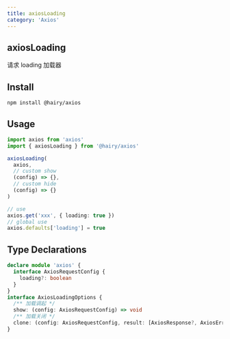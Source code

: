```yaml
---
title: axiosLoading
category: 'Axios'
---
```

## axiosLoading

请求 loading 加载器

## Install

`npm install @hairy/axios`

## Usage

~~~typescript
import axios from 'axios'
import { axiosLoading } from '@hairy/axios'

axiosLoading(
  axios,
  // custom show
  (config) => {},
  // custom hide
  (config) => {}
)

// use
axios.get('xxx', { loading: true })
// global use
axios.defaults['loading'] = true
~~~

## Type Declarations

~~~typescript
declare module 'axios' {
  interface AxiosRequestConfig {
    loading?: boolean
  }
}
interface AxiosLoadingOptions {
  /** 加载调起 */
  show: (config: AxiosRequestConfig) => void
  /** 加载关闭 */
  clone: (config: AxiosRequestConfig, result: [AxiosResponse?, AxiosError?]) => void
}
~~~